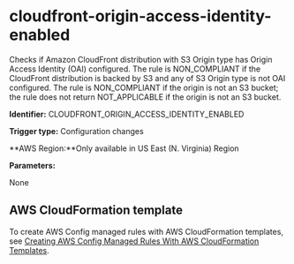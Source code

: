 # cloudfront\-origin\-access\-identity\-enabled<a name="cloudfront-origin-access-identity-enabled"></a>

Checks if Amazon CloudFront distribution with S3 Origin type has Origin Access Identity \(OAI\) configured\. The rule is NON\_COMPLIANT if the CloudFront distribution is backed by S3 and any of S3 Origin type is not OAI configured\. The rule is NON\_COMPLIANT if the origin is not an S3 bucket; the rule does not return NOT\_APPLICABLE if the origin is not an S3 bucket\.

**Identifier:** CLOUDFRONT\_ORIGIN\_ACCESS\_IDENTITY\_ENABLED

**Trigger type:** Configuration changes

**AWS Region:**Only available in US East \(N\. Virginia\) Region

**Parameters:**

None  

## AWS CloudFormation template<a name="w85aac12c32c17b9c81c15"></a>

To create AWS Config managed rules with AWS CloudFormation templates, see [Creating AWS Config Managed Rules With AWS CloudFormation Templates](aws-config-managed-rules-cloudformation-templates.md)\.